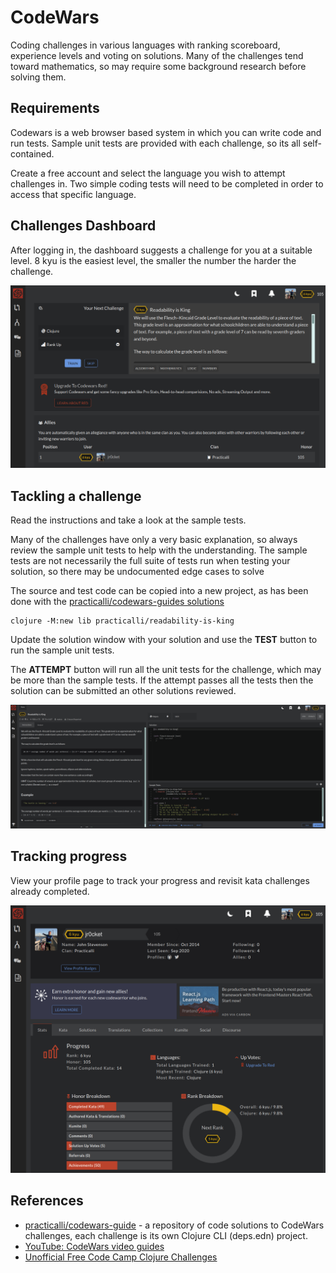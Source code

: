 # CodeWars
Coding challenges in various languages with ranking scoreboard, experience levels and voting on solutions.  Many of the challenges tend toward mathematics, so may require some background research before solving them.

## Requirements
Codewars is a web browser based system in which you can write code and run tests.  Sample unit tests are provided with each challenge, so its all self-contained.

Create a free account and select the language you wish to attempt challenges in.  Two simple coding tests will need to be completed in order to access that specific language.

## Challenges Dashboard
After logging in, the dashboard suggests a challenge for you at a suitable level.  8 kyu is the easiest level, the smaller the number the harder the challenge.

![Clojure code challenges - Codewars suggested challenge](/images/clojure-code-challenges-codewars-suggested-challenge.png)

## Tackling a challenge
Read the instructions and take a look at the sample tests.

Many of the challenges have only a very basic explanation, so always review the sample unit tests to help with the understanding.  The sample tests are not necessarily the full suite of tests run when testing your solution, so there may be undocumented edge cases to solve

The source and test code can be copied into a new project, as has been done with the [practicalli/codewars-guides solutions](https://github.com/practicalli/codewars-guides)

```shell
clojure -M:new lib practicalli/readability-is-king
```

Update the solution window with your solution and use the **TEST** button to run the sample unit tests.

The **ATTEMPT** button will run all the unit tests for the challenge, which may be more than the sample tests.  If the attempt passes all the tests then the solution can be submitted an other solutions reviewed.

![Clojure code challenges - Codewars training with example challenge](/images/clojure-code-challenges-codewars-training-example.png)


## Tracking progress
View your profile page to track your progress and revisit kata challenges already completed.

![Clojure code challenges - Codewars profile dashboard](/images/clojure-code-challenges-codewars-profile.png)


## References
* [practicalli/codewars-guide](https://github.com/practicalli/codewars-guides) - a repository of code solutions to CodeWars challenges, each challenge is its own Clojure CLI (deps.edn) project.
* [YouTube: CodeWars video guides](https://www.youtube.com/playlist?list=PLpr9V-R8ZxiCsYNLH9Wlt6L6L4Wk5GcTS)
* [Unofficial Free Code Camp Clojure Challenges](https://www.codewars.com/collections/unofficial-fcc-challenges-basic-algorithm-scripting)
